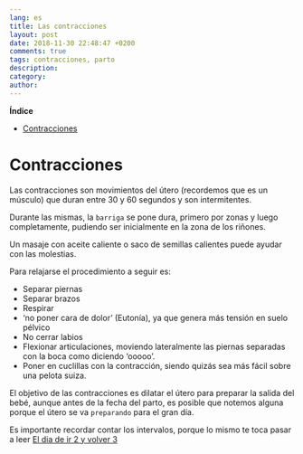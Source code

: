 ```yaml
---
lang: es
title: Las contracciones
layout: post
date: 2018-11-30 22:48:47 +0200
comments: true
tags: contracciones, parto
description:
category:
author:
---
```


**Índice**
<!-- TOC depthFrom:1 insertAnchor:true orderedList:true -->

- [Contracciones](#contracciones)

<!-- /TOC -->

<a id="markdown-contracciones" name="contracciones"></a>
# Contracciones
Las contracciones son movimientos del útero (recordemos que es un músculo) que duran entre 30 y 60 segundos y son intermitentes.

Durante las mismas, la `barriga` se pone dura, primero por zonas y luego completamente, pudiendo ser inicialmente en la zona de los riñones.

Un masaje con aceite caliente o saco de semillas calientes puede ayudar con las molestias.

Para relajarse el procedimiento a seguir es:
- Separar piernas
- Separar brazos
- Respirar
- ‘no poner cara de dolor’ (Eutonía), ya que genera más tensión en suelo pélvico
- No cerrar labios
- Flexionar articulaciones, moviendo lateralmente las piernas separadas con la boca como diciendo ‘ooooo’.
- Poner en cuclillas con la contracción, siendo quizás sea más fácil sobre una pelota suiza.

El objetivo de las contracciones es dilatar el útero para preparar la salida del bebé, aunque antes de la fecha del parto, es posible que notemos alguna porque el útero se va `preparando` para el gran día.

Es importante recordar contar los intervalos, porque lo mismo te toca pasar a leer [El dia de ir 2 y volver 3](el-dia-de-ir-2-y-volver-3.markdown)